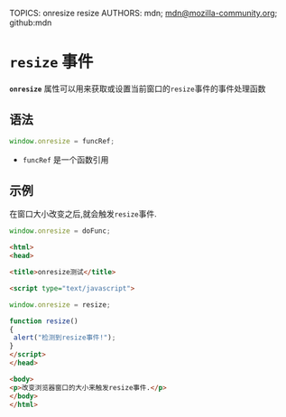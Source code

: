 TOPICS: onresize
        resize
AUTHORS: mdn; mdn@mozilla-community.org; github:mdn

# `resize` 事件

**`onresize`** 属性可以用来获取或设置当前窗口的`resize`事件的事件处理函数

## 语法

```javascript
window.onresize = funcRef;
```

- `funcRef` 是一个函数引用

## 示例

在窗口大小改变之后,就会触发`resize`事件.

```javascript
window.onresize = doFunc;
```

```html
<html>
<head>

<title>onresize测试</title>

<script type="text/javascript">

window.onresize = resize;

function resize()
{
 alert("检测到resize事件!");
}
</script>
</head>

<body>
<p>改变浏览器窗口的大小来触发resize事件.</p>
</body>
</html>
```
